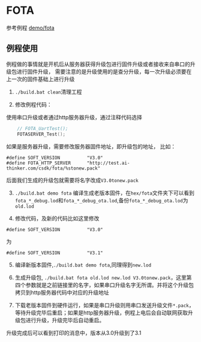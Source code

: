 FOTA
====

参考例程 [demo/fota](https://github.com/Ai-Thinker-Open/GPRS_C_SDK/blob/master/demo/fota/src/demo_fota.c)

## 例程使用

例程做的事情就是开机后从服务器获得升级包进行固件升级或者接收来自串口的升级包进行固件升级，
需要注意的是升级使用的是查分升级，每一次升级必须要在上一次的固件基础上进行升级

1. `./build.bat clean`清理工程

2. 修改例程代码：

使用串口升级或者通过http服务器升级，通过注释代码选择

```c
    // FOTA_UartTest();
    FOTASERVER_Test();
```

如果是服务器升级，需要修改服务器固件地址，即升级包的地址，
比如：
```
#define SOFT_VERSION          "V3.0"
#define FOTA_HTTP_SERVER      "http://test.ai-thinker.com/csdk/fota/%stonew.pack"
```
后面我们生成的升级包就需要将名字改成`V3.0tonew.pack`

3. `./build.bat demo fota` 编译生成老版本固件，在`hex/fota`文件夹下可以看到`fota_*_debug.lod`和`fota_*_debug_ota.lod`,备份`fota_*_debug_ota.lod`为`old.lod`

4. 修改代码，及新的代码比如这里修改
```
#define SOFT_VERSION          "V3.0"
```
为
```
#define SOFT_VERSION          "V3.1"
```

5. 编译新版本固件,`./build.bat demo fota`,同理得到`new.lod`

6. 生成升级包, `./build.bat fota old.lod new.lod V3.0tonew.pack`，这里第四个参数就是之前链接里的名字，如果串口升级名字无所谓。并将这个升级包拷贝到http服务器代码中对应的升级地址

7. 下载老版本固件到硬件运行，如果是串口升级则用串口发送升级文件`*.pack`，等待升级完毕后重启；如果是http服务器升级，例程上电后会自动联网获取升级包进行升级，升级完毕后自动重启。

升级完成后可以看到打印的消息中，版本从3.0升级到了3.1




